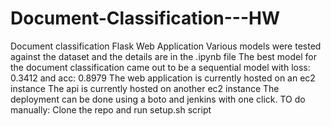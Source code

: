 # Document-Classification---HW
Document classification Flask Web Application  Various models were tested against the dataset and the details are in the .ipynb file The best model for the document classification came out to be a sequential model with loss: 0.3412 and acc: 0.8979  The web application is currently hosted on an ec2 instance The api is currently hosted on another ec2 instance  The deployment can be done using a boto and jenkins with one click.  TO do manually: Clone the repo and run setup.sh script
